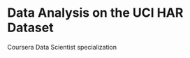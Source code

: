 Data Analysis on the UCI HAR Dataset
====================================

Coursera Data Scientist specialization 

